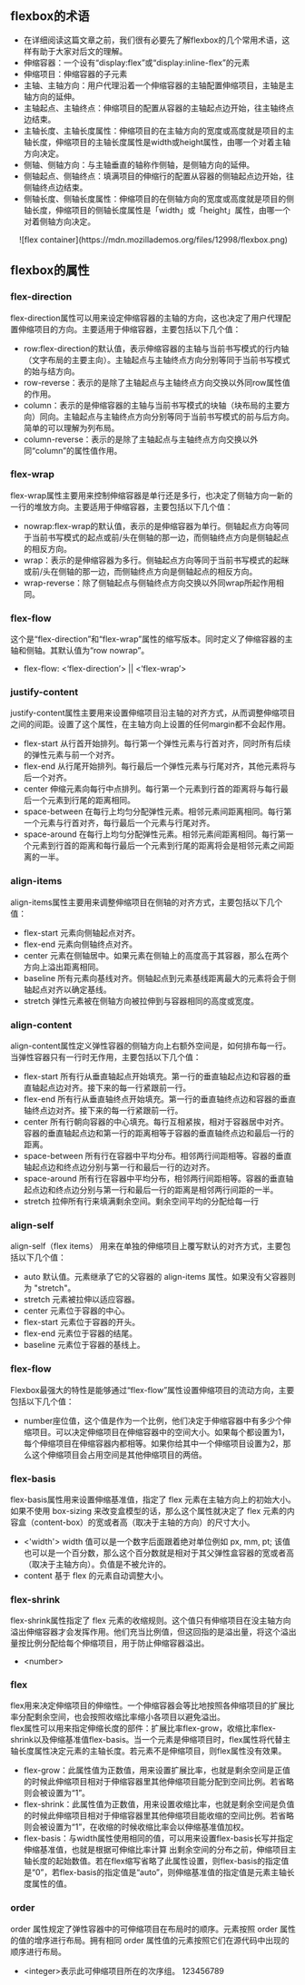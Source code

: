 
## flexbox的术语
 - 在详细阅读这篇文章之前，我们很有必要先了解flexbox的几个常用术语，这样有助于大家对后文的理解。
 - 伸缩容器：一个设有“display:flex”或“display:inline-flex”的元素
 - 伸缩项目：伸缩容器的子元素
 - 主轴、主轴方向：用户代理沿着一个伸缩容器的主轴配置伸缩项目，主轴是主轴方向的延伸。
 - 主轴起点、主轴终点：伸缩项目的配置从容器的主轴起点边开始，往主轴终点边结束。
 - 主轴长度、主轴长度属性：伸缩项目的在主轴方向的宽度或高度就是项目的主轴长度，伸缩项目的主轴长度属性是width或height属性，由哪一个对着主轴方向决定。
 - 侧轴、侧轴方向：与主轴垂直的轴称作侧轴，是侧轴方向的延伸。
 - 侧轴起点、侧轴终点：填满项目的伸缩行的配置从容器的侧轴起点边开始，往侧轴终点边结束。
 - 侧轴长度、侧轴长度属性：伸缩项目的在侧轴方向的宽度或高度就是项目的侧轴长度，伸缩项目的侧轴长度属性是「width」或「height」属性，由哪一个对着侧轴方向决定。
<center>![flex container](https://mdn.mozillademos.org/files/12998/flexbox.png)</center>


## flexbox的属性

### flex-direction
flex-direction属性可以用来设定伸缩容器的主轴的方向，这也决定了用户代理配置伸缩项目的方向。主要适用于伸缩容器，主要包括以下几个值：
 - row:flex-direction的默认值，表示伸缩容器的主轴与当前书写模式的行内轴（文字布局的主要主向）。主轴起点与主轴终点方向分别等同于当前书写模式的始与结方向。
 - row-reverse：表示的是除了主轴起点与主轴终点方向交换以外同row属性值的作用。
 - column：表示的是伸缩容器的主轴与当前书写模式的块轴（块布局的主要方向）同向。主轴起点与主轴终点方向分别等同于当前书写模式的前与后方向。简单的可以理解为列布局。
 - column-reverse：表示的是除了主轴起点与主轴终点方向交换以外同“column”的属性值作用。

### flex-wrap
flex-wrap属性主要用来控制伸缩容器是单行还是多行，也决定了侧轴方向一新的一行的堆放方向。主要适用于伸缩容器，主要包括以下几个值：
 - nowrap:flex-wrap的默认值，表示的是伸缩容器为单行。侧轴起点方向等同于当前书写模式的起点或前/头在侧轴的那一边，而侧轴终点方向是侧轴起点的相反方向。
 - wrap：表示的是伸缩容器为多行。侧轴起点方向等同于当前书写模式的起眯或前/头在侧轴的那一边，而侧轴终点方向是侧轴起点的相反方向。
 - wrap-reverse：除了侧轴起点与侧轴终点方向交换以外同wrap所起作用相同。

### flex-flow
这个是“flex-direction”和“flex-wrap”属性的缩写版本。同时定义了伸缩容器的主轴和侧轴。其默认值为“row nowrap”。
 - flex-flow: <‘flex-direction’> || <‘flex-wrap’>

### justify-content
justify-content属性主要用来设置伸缩项目沿主轴的对齐方式，从而调整伸缩项目之间的间距。设置了这个属性，在主轴方向上设置的任何margin都不会起作用。
 - flex-start 从行首开始排列。每行第一个弹性元素与行首对齐，同时所有后续的弹性元素与前一个对齐。
 - flex-end 从行尾开始排列。每行最后一个弹性元素与行尾对齐，其他元素将与后一个对齐。
 - center 伸缩元素向每行中点排列。每行第一个元素到行首的距离将与每行最后一个元素到行尾的距离相同。
 - space-between 在每行上均匀分配弹性元素。相邻元素间距离相同。每行第一个元素与行首对齐，每行最后一个元素与行尾对齐。
 - space-around 在每行上均匀分配弹性元素。相邻元素间距离相同。每行第一个元素到行首的距离和每行最后一个元素到行尾的距离将会是相邻元素之间距离的一半。

### align-items
align-items属性主要用来调整伸缩项目在侧轴的对齐方式，主要包括以下几个值：
 - flex-start 元素向侧轴起点对齐。
 - flex-end 元素向侧轴终点对齐。
 - center 元素在侧轴居中。如果元素在侧轴上的高度高于其容器，那么在两个方向上溢出距离相同。
 - baseline 所有元素向基线对齐。侧轴起点到元素基线距离最大的元素将会于侧轴起点对齐以确定基线。
 - stretch 弹性元素被在侧轴方向被拉伸到与容器相同的高度或宽度。

### align-content
align-content属性定义弹性容器的侧轴方向上右额外空间是，如何排布每一行。当弹性容器只有一行时无作用，主要包括以下几个值：
 - flex-start 所有行从垂直轴起点开始填充。第一行的垂直轴起点边和容器的垂直轴起点边对齐。接下来的每一行紧跟前一行。
 - flex-end 所有行从垂直轴终点开始填充。第一行的垂直轴终点边和容器的垂直轴终点边对齐。接下来的每一行紧跟前一行。
 - center 所有行朝向容器的中心填充。每行互相紧挨，相对于容器居中对齐。容器的垂直轴起点边和第一行的距离相等于容器的垂直轴终点边和最后一行的距离。
 - space-between 所有行在容器中平均分布。相邻两行间距相等。容器的垂直轴起点边和终点边分别与第一行和最后一行的边对齐。
 - space-around 所有行在容器中平均分布，相邻两行间距相等。容器的垂直轴起点边和终点边分别与第一行和最后一行的距离是相邻两行间距的一半。
 - stretch 拉伸所有行来填满剩余空间。剩余空间平均的分配给每一行

### align-self
align-self（flex items） 用来在单独的伸缩项目上覆写默认的对齐方式，主要包括以下几个值：
 - auto	默认值。元素继承了它的父容器的 align-items 属性。如果没有父容器则为 "stretch"。
 - stretch	元素被拉伸以适应容器。
 - center	元素位于容器的中心。
 - flex-start	元素位于容器的开头。
 - flex-end	元素位于容器的结尾。
 - baseline	元素位于容器的基线上。

### flex-flow
Flexbox最强大的特性是能够通过“flex-flow”属性设置伸缩项目的流动方向，主要包括以下几个值：
 - number座位值，这个值是作为一个比例，他们决定于伸缩容器中有多少个伸缩项目。可以决定伸缩项目在伸缩容器中的空间大小。如果每个都设置为1，每个伸缩项目在伸缩容器内都相等。如果你给其中一个伸缩项目设置为2，那么这个伸缩项目会占用空间是其他伸缩项目的两倍。

### flex-basis
flex-basis属性用来设置伸缩基准值，指定了 flex 元素在主轴方向上的初始大小。如果不使用 box-sizing 来改变盒模型的话，那么这个属性就决定了 flex 元素的内容盒（content-box）的宽或者高（取决于主轴的方向）的尺寸大小。
 - <'width'> width 值可以是一个数字后面跟着绝对单位例如 px, mm, pt; 该值也可以是一个百分数，那么这个百分数就是相对于其父弹性盒容器的宽或者高（取决于主轴方向）。负值是不被允许的。
 - content 基于 flex 的元素自动调整大小。

### flex-shrink
flex-shrink属性指定了 flex 元素的收缩规则。这个值只有伸缩项目在没主轴方向溢出伸缩容器才会发挥作用。他们充当比例值，但这回指的是溢出量，将这个溢出量按比例分配给每个伸缩项目，用于防止伸缩容器溢出。
 - &lt;number&gt;

### flex
flex用来决定伸缩项目的伸缩性。一个伸缩容器会等比地按照各伸缩项目的扩展比率分配剩余空间，也会按照收缩比率缩小各项目以避免溢出。<br />
flex属性可以用来指定伸缩长度的部件：扩展比率flex-grow，收缩比率flex-shrink以及伸缩基准值flex-basis。当一个元素是伸缩项目时，flex属性将代替主轴长度属性决定元素的主轴长度。若元素不是伸缩项目，则flex属性没有效果。
 - flex-grow：此属性值为正数值，用来设置扩展比率，也就是剩余空间是正值的时候此伸缩项目相对于伸缩容器里其他伸缩项目能分配到空间比例。若省略则会被设置为“1”。
 - flex-shrink：此属性值为正数值，用来设置收缩比率，也就是剩余空间是负值的时候此伸缩项目相对于伸缩容器里其他伸缩项目能收缩的空间比例。若省略则会被设置为“1”，在收缩的时候收缩比率会以伸缩基准值加权。
 - flex-basis：与width属性使用相同的值，可以用来设置flex-basis长写并指定伸缩基准值，也就是根据可伸缩比率计算 出剩余空间的分布之前，伸缩项目主轴长度的起始数值。若在flex缩写省略了此属性设置，则flex-basis的指定值是“0”，若flex-basis的指定值是“auto”，则伸缩基准值的指定值是元素主轴长度属性的值。

### order
order 属性规定了弹性容器中的可伸缩项目在布局时的顺序。元素按照 order 属性的值的增序进行布局。拥有相同 order 属性值的元素按照它们在源代码中出现的顺序进行布局。
 - &lt;integer&gt;表示此可伸缩项目所在的次序组。
123456789
